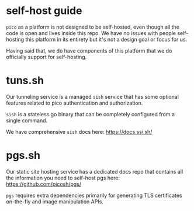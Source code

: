 # self-host guide

`pico` as a platform is not designed to be self-hosted, even though all the code
is open and lives inside this repo. We have no issues with people self-hosting this
platform in its entirety but it's not a design goal or focus for us.

Having said that, we do have components of this platform that we do officially
support for self-hosting.

# tuns.sh

Our tunneling service is a managed `sish` service that has some optional features
related to pico authentication and authorization.

`sish` is a stateless go binary that can be completely configured from a single
command.

We have comprehensive `sish` docs here: https://docs.ssi.sh/

# pgs.sh

Our static site hosting service has a dedicated docs repo that contains all the
information you need to self-host pgs here: https://github.com/picosh/pgs/

`pgs` requires extra dependencies primarily for generating TLS certificates
on-the-fly and image manipulation APIs.

